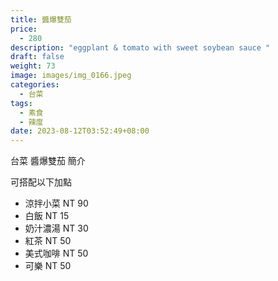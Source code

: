```yaml
---
title: 醬爆雙茄
price:
  - 280
description: "eggplant & tomato with sweet soybean sauce "
draft: false
weight: 73
image: images/img_0166.jpeg
categories:
  - 台菜
tags:
  - 素食
  - 辣度
date: 2023-08-12T03:52:49+08:00
---
```


台菜 醬爆雙茄 簡介

可搭配以下加點

- 涼拌小菜  NT 90
- 白飯 NT 15
- 奶汁濃湯 NT 30
- 紅茶  NT 50
- 美式咖啡 NT 50
- 可樂 NT 50
